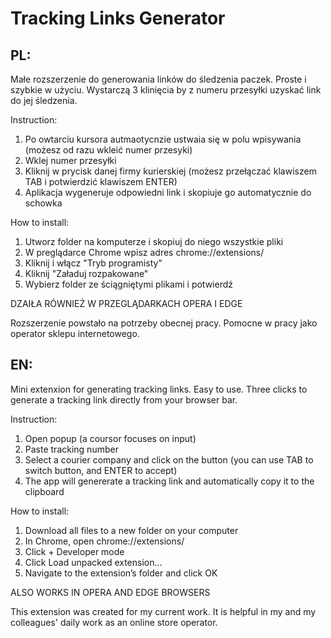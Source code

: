 # Tracking Links Generator

## PL:
Małe rozszerzenie do generowania linków do śledzenia paczek.
Proste i szybkie w użyciu. Wystarczą 3 klinięcia by z numeru przesyłki uzyskać link do jej śledzenia.

Instruction:
1. Po owtarciu kursora autmaotycnzie ustwaia się w polu wpisywania (możesz od razu wkleić numer przesyki)
2. Wklej numer przesyłki
3. Kliknij w prycisk danej firmy kurierskiej (możesz przełączać klawiszem TAB i potwierdzić klawiszem ENTER)
4. Aplikacja wygeneruje odpowiedni link i skopiuje go automatycznie do schowka

How to install:
1. Utworz folder na komputerze i skopiuj do niego wszystkie pliki 
2. W preglądarce Chrome wpisz adres chrome://extensions/
3. Kliknij i włącz "Tryb programisty"
4. Kliknij "Załaduj rozpakowane"
5. Wybierz folder ze ściągniętymi plikami i potwierdź

DZAIŁA RÓWNIEŻ W PRZEGLĄDARKACH OPERA I EDGE

Rozszerzenie powstało na potrzeby obecnej pracy. Pomocne w pracy jako operator sklepu internetowego.


## EN:

Mini extenxion for generating tracking links.
Easy to use. Three clicks to generate a tracking link directly from your browser bar.

Instruction:
1. Open popup (a coursor focuses on input) 
2. Paste tracking number
3. Select a courier company and click on the button (you can use TAB to switch button, and ENTER to accept)
4. The app will genererate a tracking link and automatically copy it to the clipboard

How to install:
1. Download all files to a new folder on your computer
2. In Chrome, open chrome://extensions/
3. Click + Developer mode
4. Click Load unpacked extension…
5. Navigate to the extension’s folder and click OK

ALSO WORKS IN OPERA AND EDGE BROWSERS

This extension was created for my current work.
It is helpful in my and my colleagues' daily work as an online store operator.
